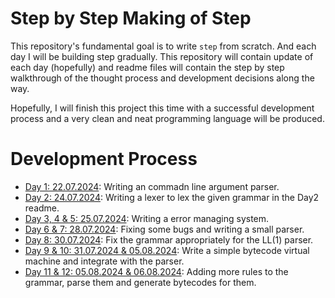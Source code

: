 # Step by Step Making of Step
This repository's fundamental goal is to write `step` from scratch. And each day I will be building step gradually.
This repository will contain update of each day (hopefully) and readme files will contain the step by step walkthrough
of the thought process and development decisions along the way.

Hopefully, I will finish this project this time with a successful development process and a very clean and neat programming language
will be produced.

# Development Process
- [Day 1: 22.07.2024](Day1/README.md): Writing an commadn line argument parser.
- [Day 2: 24.07.2024](Day2/README.md): Writing a lexer to lex the given grammar in the Day2 readme.
- [Day 3, 4 & 5: 25.07.2024](Day3-4-5/README.md): Writing a error managing system.
- [Day 6 & 7: 28.07.2024](Day6-7/README.md): Fixing some bugs and writing a small parser.
- [Day 8: 30.07.2024](Day8/README.md): Fix the grammar appropriately for the LL(1) parser.
- [Day 9 & 10: 31.07.2024 & 05.08.2024](Day9-10/README.md): Write a simple bytecode virtual machine and integrate with the parser.
- [Day 11 & 12: 05.08.2024 & 06.08.2024](Day11-12/README.md): Adding more rules to the grammar, parse them and generate bytecodes for them.
